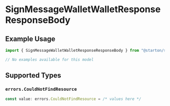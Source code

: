 # SignMessageWalletWalletResponseResponseBody

## Example Usage

```typescript
import { SignMessageWalletWalletResponseResponseBody } from "@starton/sdk/sdk/models/errors";

// No examples available for this model
```

## Supported Types

### `errors.CouldNotFindResource`

```typescript
const value: errors.CouldNotFindResource = /* values here */
```

